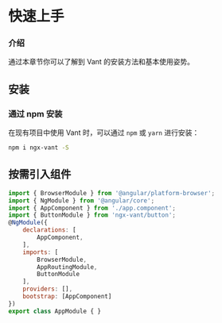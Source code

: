 # 快速上手

### 介绍

通过本章节你可以了解到 Vant 的安装方法和基本使用姿势。

## 安装

### 通过 npm 安装

在现有项目中使用 Vant 时，可以通过 `npm` 或 `yarn` 进行安装：

```bash
npm i ngx-vant -S
```







## 按需引入组件



```js
import { BrowserModule } from '@angular/platform-browser';
import { NgModule } from '@angular/core';
import { AppComponent } from './app.component';
import { ButtonModule } from 'ngx-vant/button';
@NgModule({
    declarations: [
        AppComponent,
    ],
    imports: [
        BrowserModule,
        AppRoutingModule,
        ButtonModule
    ],
    providers: [],
    bootstrap: [AppComponent]
})
export class AppModule { }
```






